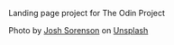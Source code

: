 Landing page project for The Odin Project

Photo by <a href="https://unsplash.com/@joshsorenson?utm_source=unsplash&utm_medium=referral&utm_content=creditCopyText">Josh Sorenson</a> on <a href="https://unsplash.com/s/photos/recording-studio?utm_source=unsplash&utm_medium=referral&utm_content=creditCopyText">Unsplash</a>